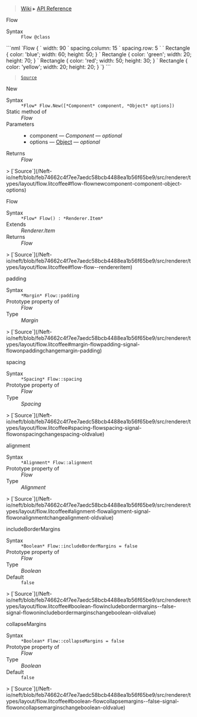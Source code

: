 > [Wiki](Home) ▸ [API Reference](API-Reference)

Flow
<dl><dt>Syntax</dt><dd><code>Flow @class</code></dd></dl>
```nml
`Flow {
`   width: 90
`   spacing.column: 15
`   spacing.row: 5
`
`   Rectangle { color: 'blue'; width: 60; height: 50; }
`   Rectangle { color: 'green'; width: 20; height: 70; }
`   Rectangle { color: 'red'; width: 50; height: 30; }
`   Rectangle { color: 'yellow'; width: 20; height: 20; }
`}
```

> [`Source`](/Neft-io/neft/blob/feb74662c4f7ee7aedc58bcb4488ea1b56f65be9/src/renderer/types/layout/flow.litcoffee#flow-class)

New
<dl><dt>Syntax</dt><dd><code>&#x2A;Flow&#x2A; Flow.New([&#x2A;Component&#x2A; component, &#x2A;Object&#x2A; options])</code></dd><dt>Static method of</dt><dd><i>Flow</i></dd><dt>Parameters</dt><dd><ul><li>component — <i>Component</i> — <i>optional</i></li><li>options — <a href="/Neft-io/neft/wiki/Utils-API.md#boolean-isobjectany-value">Object</a> — <i>optional</i></li></ul></dd><dt>Returns</dt><dd><i>Flow</i></dd></dl>
> [`Source`](/Neft-io/neft/blob/feb74662c4f7ee7aedc58bcb4488ea1b56f65be9/src/renderer/types/layout/flow.litcoffee#flow-flownewcomponent-component-object-options)

Flow
<dl><dt>Syntax</dt><dd><code>&#x2A;Flow&#x2A; Flow() : &#x2A;Renderer.Item&#x2A;</code></dd><dt>Extends</dt><dd><i>Renderer.Item</i></dd><dt>Returns</dt><dd><i>Flow</i></dd></dl>
> [`Source`](/Neft-io/neft/blob/feb74662c4f7ee7aedc58bcb4488ea1b56f65be9/src/renderer/types/layout/flow.litcoffee#flow-flow--rendereritem)

padding
<dl><dt>Syntax</dt><dd><code>&#x2A;Margin&#x2A; Flow::padding</code></dd><dt>Prototype property of</dt><dd><i>Flow</i></dd><dt>Type</dt><dd><i>Margin</i></dd></dl>
> [`Source`](/Neft-io/neft/blob/feb74662c4f7ee7aedc58bcb4488ea1b56f65be9/src/renderer/types/layout/flow.litcoffee#margin-flowpadding-signal-flowonpaddingchangemargin-padding)

spacing
<dl><dt>Syntax</dt><dd><code>&#x2A;Spacing&#x2A; Flow::spacing</code></dd><dt>Prototype property of</dt><dd><i>Flow</i></dd><dt>Type</dt><dd><i>Spacing</i></dd></dl>
> [`Source`](/Neft-io/neft/blob/feb74662c4f7ee7aedc58bcb4488ea1b56f65be9/src/renderer/types/layout/flow.litcoffee#spacing-flowspacing-signal-flowonspacingchangespacing-oldvalue)

alignment
<dl><dt>Syntax</dt><dd><code>&#x2A;Alignment&#x2A; Flow::alignment</code></dd><dt>Prototype property of</dt><dd><i>Flow</i></dd><dt>Type</dt><dd><i>Alignment</i></dd></dl>
> [`Source`](/Neft-io/neft/blob/feb74662c4f7ee7aedc58bcb4488ea1b56f65be9/src/renderer/types/layout/flow.litcoffee#alignment-flowalignment-signal-flowonalignmentchangealignment-oldvalue)

includeBorderMargins
<dl><dt>Syntax</dt><dd><code>&#x2A;Boolean&#x2A; Flow::includeBorderMargins = false</code></dd><dt>Prototype property of</dt><dd><i>Flow</i></dd><dt>Type</dt><dd><i>Boolean</i></dd><dt>Default</dt><dd><code>false</code></dd></dl>
> [`Source`](/Neft-io/neft/blob/feb74662c4f7ee7aedc58bcb4488ea1b56f65be9/src/renderer/types/layout/flow.litcoffee#boolean-flowincludebordermargins--false-signal-flowonincludebordermarginschangeboolean-oldvalue)

collapseMargins
<dl><dt>Syntax</dt><dd><code>&#x2A;Boolean&#x2A; Flow::collapseMargins = false</code></dd><dt>Prototype property of</dt><dd><i>Flow</i></dd><dt>Type</dt><dd><i>Boolean</i></dd><dt>Default</dt><dd><code>false</code></dd></dl>
> [`Source`](/Neft-io/neft/blob/feb74662c4f7ee7aedc58bcb4488ea1b56f65be9/src/renderer/types/layout/flow.litcoffee#boolean-flowcollapsemargins--false-signal-flowoncollapsemarginschangeboolean-oldvalue)

